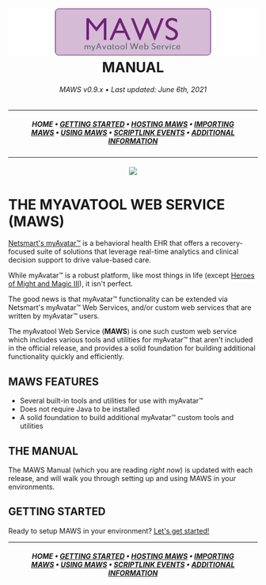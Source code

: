﻿<!--
  Software manual template (b210104)
  https://github.com/APrettyCoolProgram/my-development-environment/tree/master/templates/documentation
-->

<h1 align="center">

  <img src="../../resources/asset/img/logo/maws-logo-800x150.png" alt="myAvatar Web Service logo" width="800">
  <br>
  MANUAL
  <br>

</h1>

<h6 align="center">

  MAWS v0.9.x&nbsp;&bull;&nbsp;Last updated: June 6th, 2021

</h6>

***

<h5 align="center">

  HOME&nbsp;&bull;&nbsp;[GETTING STARTED](manual-getting-started.md)&nbsp;&bull;&nbsp;[HOSTING MAWS](manual-hosting-maws.md)&nbsp;&bull;&nbsp;[IMPORTING MAWS](manual-importing-maws.md)&nbsp;&bull;&nbsp;[USING MAWS](manual-using-maws.md)&nbsp;&bull;&nbsp;[SCRIPTLINK EVENTS](manual-scriptlink-events.md)&nbsp;&bull;&nbsp;[ADDITIONAL INFORMATION](manual-additional-information.md)

</h5>

***

<h6 align="center">

  <img src="https://img.shields.io/badge/WARNING:-THIS%20IS%20BETA%20SOFTWARE-%23990000?style=for-the-badge">
  
</h6>

# THE MYAVATOOL WEB SERVICE (MAWS)
[Netsmart's myAvatar™](https://www.ntst.com/Solutions-and-Services/Offerings/myAvatar) is a behavioral health EHR that offers a recovery-focused suite of solutions that leverage real-time analytics and clinical decision support to drive value-based care.

While myAvatar™ is a robust platform, like most things in life (except [Heroes of Might and Magic III](https://www.gog.com/game/heroes_of_might_and_magic_3_complete_edition)), it isn't perfect.

The good news is that myAvatar™ functionality can be extended via Netsmart's myAvatar™ Web Services, and/or custom web services that are written by myAvatar™ users.

The myAvatool Web Service (**MAWS**) is one such custom web service which includes various tools and utilities for myAvatar™ that aren't included in the official release, and provides a solid foundation for building additional functionality quickly and efficiently.

## MAWS FEATURES
* Several built-in tools and utilities for use with myAvatar™
* Does not require Java to be installed
* A solid foundation to build additional myAvatar™ custom tools and utilities

## THE MANUAL
The MAWS Manual (which you are reading *right now*) is updated with each release, and will walk you through setting up and using MAWS in your environments.

## GETTING STARTED
Ready to setup MAWS in your environment? [Let's get started!](manual-getting-started.md)
***

<h5 align="center">

  HOME&nbsp;&bull;&nbsp;[GETTING STARTED](manual-getting-started.md)&nbsp;&bull;&nbsp;[HOSTING MAWS](manual-hosting-maws.md)&nbsp;&bull;&nbsp;[IMPORTING MAWS](manual-importing-maws.md)&nbsp;&bull;&nbsp;[USING MAWS](manual-using-maws.md)&nbsp;&bull;&nbsp;[SCRIPTLINK EVENTS](manual-scriptlink-events.md)&nbsp;&bull;&nbsp;[ADDITIONAL INFORMATION](manual-additional-information.md)

</h5>